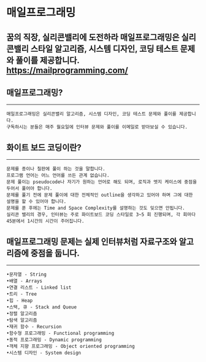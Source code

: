 매일프로그래밍
====================
꿈의 직장, 실리콘밸리에 도전하라
매일프로그래밍은 실리콘밸리 스타일 알고리즘, 시스템 디자인, 코딩 테스트 문제와 풀이를 제공합니다.
<https://mailprogramming.com/>
------------------------------------------------------------------------------------------------

## 매일프로그래밍?
- - -
 ```
매일프로그래밍은 실리콘밸리 알고리즘, 시스템 디자인, 코딩 테스트 문제와 풀이를 제공합니다.
구독하시는 분들은 매주 월요일에 인터뷰 문제와 풀이를 이메일로 받아보실 수 있습니다.
 ```

## 화이트 보드 코딩이란?
- - -
 ```
문제를 종이나 칠판에 풀이 하는 것을 말합니다.
프로그램 언어는 어느 언어를 쓰든 관계 없습니다.
문제 풀이는 pseudocode나 자기가 원하는 언어로 해도 되며, 로직과 엣지 케이스에 중점을 두어서 풀어야 합니다.
문제를 풀기 전에 문제 풀이에 대한 전체적인 outline을 생각하고 있어야 하며 그에 대한 설명을 할 수 있어야 합니다.
문제를 푼 후에는 Time and Space Complexity를 설명하는 것도 잊으면 안됩니다.
실리콘 밸리의 경우, 인터뷰는 주로 화이트보드 코딩 스타일로 3~5 회 진행되며, 각 회마다 45분에서 1시간의 시간이 주어집니다.
 ```

## 매일프로그래밍 문제는 실제 인터뷰처럼 자료구조와 알고리즘에 중점을 둡니다.
- - -
 ```
•문자열 - String
•배열 - Arrays
•연결 리스트 - Linked list
•트리 - Tree
•힙 - Heap
•스택, 큐 - Stack and Queue
•정렬 알고리즘
•탐색 알고리즘
•재귀 함수 - Recursion
•함수형 프로그래밍 - Functional programming
•동적 프로그래밍 - Dynamic programming
•객체 지향 프로그래밍 - Object oriented programming
•시스템 디자인 - System design
 ```
